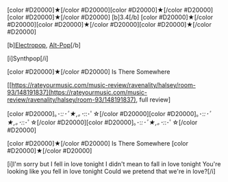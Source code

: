 [color #D20000]★[/color #D20000][color #D20000]★[/color #D20000][color #D20000]★[/color #D20000] [b]3.4[/b] [color #D20000]★[/color #D20000][color #D20000]★[/color #D20000][color #D20000]★[/color #D20000]

[b][Electropop](https://rateyourmusic.com/genre/electropop/), [Alt-Pop](https://rateyourmusic.com/genre/alt-pop/)[/b]

[i]Synthpop[/i]

[color #D20000]★[/color #D20000] Is There Somewhere

[[https://rateyourmusic.com/music-review/ravenality/halsey/room-93/148191837](https://rateyourmusic.com/music-review/ravenality/halsey/room-93/148191837), full review]

[color #D20000]｡･:*:･ﾟ★,｡･:*:･ﾟ☆[/color #D20000][color #D20000]｡･:*:･ﾟ★,｡･:*:･ﾟ☆[/color #D20000][color #D20000]｡･:*:･ﾟ★,｡･:*:･ﾟ☆[/color #D20000]

[color #D20000]★[/color #D20000] Is There Somewhere [color #D20000]★[/color #D20000]

[i]I'm sorry but I fell in love tonight
I didn't mean to fall in love tonight
You're looking like you fell in love tonight
Could we pretend that we're in love?[/i]